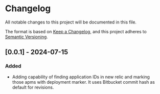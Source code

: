 # Changelog
All notable changes to this project will be documented in this file.

The format is based on [Keep a Changelog](https://keepachangelog.com/en/1.1.0/),
and this project adheres to [Semantic Versioning](https://semver.org/spec/v2.0.0.html).

## [0.0.1] - 2024-07-15
### Added
- Adding capability of finding application IDs in new relic and marking those apms with deployment marker. It uses Bitbucket commit hash as default for revisions.

